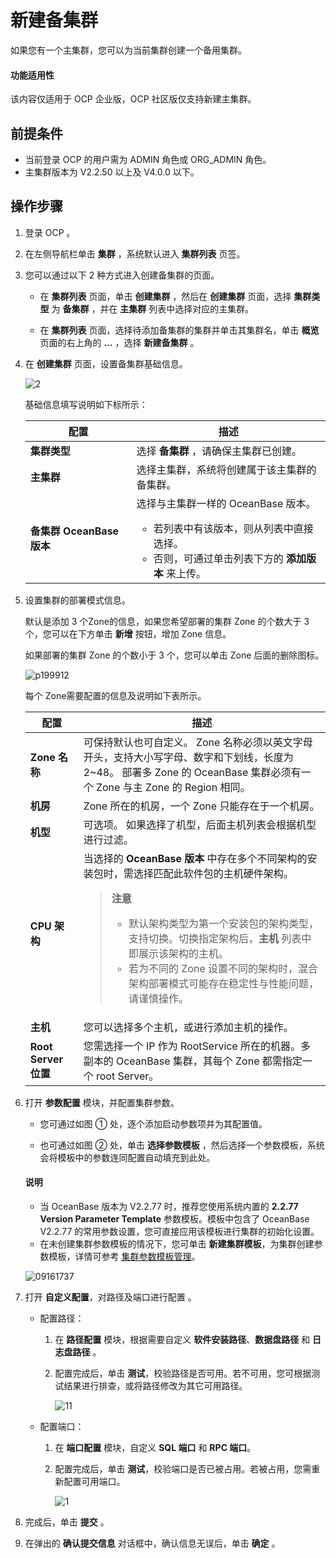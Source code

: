 # 新建备集群

如果您有一个主集群，您可以为当前集群创建一个备用集群。

<main id="notice" type='notice'>
<h4>功能适用性</h4>
<p>该内容仅适用于 OCP 企业版，OCP 社区版仅支持新建主集群。</p>
</main>

## 前提条件

* 当前登录 OCP 的用户需为 ADMIN 角色或 ORG_ADMIN 角色。
* 主集群版本为 V2.2.50 以上及 V4.0.0 以下。

## 操作步骤

1. 登录 OCP 。

2. 在左侧导航栏单击 **集群** ，系统默认进入 **集群列表** 页签。

3. 您可以通过以下 2 种方式进入创建备集群的页面。

   * 在 **集群列表** 页面，单击 **创建集群** ，然后在 **创建集群** 页面，选择 **集群类型** 为 **备集群** ，并在 **主集群** 列表中选择对应的主集群。

   * 在 **集群列表** 页面，选择待添加备集群的集群并单击其集群名，单击 **概览** 页面的右上角的 **...** ，选择 **新建备集群** 。

4. 在 **创建集群** 页面，设置备集群基础信息。

   ![2](https://obbusiness-private.oss-cn-shanghai.aliyuncs.com/doc/img/ocp/401/Image%209.png)

   基础信息填写说明如下标所示：

     |       配置       |                                                                                         描述                                                                                          |
     |----------------|-------------------------------------------------------------------------------------------------------------------------------------------------------------------------------------|
     | **集群类型**       | 选择 **备集群** ，请确保主集群已创建。                                                                                                                                                              |
     | **主集群**        | 选择主集群，系统将创建属于该主集群的备集群。                                                                                                                                                              |
     | **备集群 OceanBase 版本**  | 选择与主集群一样的 OceanBase 版本。 <ul><li> 若列表中有该版本，则从列表中直接选择。   </li><li> 否则，可通过单击列表下方的 **添加版本** 来上传。</li> </ul>   |

5. 设置集群的部署模式信息。

   默认是添加 3 个Zone的信息，如果您希望部署的集群 Zone 的个数大于 3 个，您可以在下方单击 **新增** 按钮，增加 Zone 信息。

   如果部署的集群 Zone 的个数小于 3 个，您可以单击 Zone 后面的删除图标。

   ![p199912](https://obbusiness-private.oss-cn-shanghai.aliyuncs.com/doc/img/ocp/401/%E5%A4%87%E9%9B%86%E7%BE%A4%E9%83%A8%E7%BD%B2%E6%A8%A1%E5%BC%8F1.png)

   每个 Zone需要配置的信息及说明如下表所示。

   |   配置   |  描述   |
   |-----|-------|
   | **Zone 名称**    | 可保持默认也可自定义。 Zone 名称必须以英文字母开头，支持大小写字母、数字和下划线，长度为 2\~48。 部署多 Zone 的 OceanBase 集群必须有一个 Zone 与主 Zone 的 Region 相同。  |
   | **机房**     | Zone 所在的机房，一个 Zone 只能存在于一个机房。  |
   | **机型**    | 可选项。 如果选择了机型，后面主机列表会根据机型进行过滤。   |
   | **CPU 架构**    |  当选择的 **OceanBase 版本** 中存在多个不同架构的安装包时，需选择匹配此软件包的主机硬件架构。<blockquote>**注意**</br><ul><li>默认架构类型为第一个安装包的架构类型，支持切换。切换指定架构后，**主机** 列表中即展示该架构的主机。</li><li>若为不同的 Zone 设置不同的架构时，混合架构部署模式可能存在稳定性与性能问题，请谨慎操作。</li></blockquote> |
   | **主机**  | 您可以选择多个主机，或进行添加主机的操作。   |
   | **Root Server 位置**     | 您需选择一个 IP 作为 RootService 所在的机器。多副本的 OceanBase 集群，其每个 Zone 都需指定一个 root Server。   |

6. 打开 **参数配置** 模块，并配置集群参数。

    * 您可通过如图 ① 处，逐个添加启动参数项并为其配置值。

    * 也可通过如图 ② 处，单击 **选择参数模板** ，然后选择一个参数模板，系统会将模板中的参数连同配置自动填充到此处。

    <main id="notice" type='explain'>
    <h4>说明</h4>
    <ul>
    <li>当 OceanBase 版本为 V2.2.77 时，推荐您使用系统内置的 <strong>2.2.77 Version Parameter Template</strong> 参数模板。模板中包含了 OceanBase V2.2.77 的常用参数设置，您可直接应用该模板进行集群的初始化设置。</li>
    <li>在未创建集群参数模板的情况下，您可单击 <strong>新建集群模板</strong>，为集群创建参数模板，详情可参考 <a href="../1200.cluster-parameters-template-management.md">集群参数模板管理</a>。</li>
    </ul>
    </main>

   ![09161737](https://obbusiness-private.oss-cn-shanghai.aliyuncs.com/doc/img/ocp/401/%E5%8F%82%E6%95%B0%E8%AE%BE%E7%BD%AE1.png)

7. 打开 **自定义配置**，对路径及端口进行配置 。

   * 配置路径：
      1. 在 **路径配置** 模块，根据需要自定义 **软件安装路径**、**数据盘路径** 和 **日志盘路径** 。
      2. 配置完成后，单击 **测试**，校验路径是否可用。若不可用，您可根据测试结果进行排查，或将路径修改为其它可用路径。

         ![11](https://obbusiness-private.oss-cn-shanghai.aliyuncs.com/doc/img/ocp/401/%E9%85%8D%E7%BD%AE%E8%B7%AF%E5%BE%841.png)

   * 配置端口：
      1. 在 **端口配置** 模块，自定义 **SQL 端口** 和 **RPC 端口**。
      2. 配置完成后，单击 **测试**，校验端口是否已被占用。若被占用，您需重新配置可用端口。

         ![1](https://obbusiness-private.oss-cn-shanghai.aliyuncs.com/doc/img/ocp/401/%E7%AB%AF%E5%8F%A3%E9%85%8D%E7%BD%AE1.png)

8. 完成后，单击 **提交** 。

9. 在弹出的 **确认提交信息** 对话框中，确认信息无误后，单击 **确定** 。
